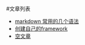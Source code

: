 #文章列表

* [markdown 常用的几个语法](http://lanacon.github.io/一级标题.html)
* [创建自己的framework](http://lanacon.github.io/createframework.html)
* [空文章](http://lanacon.github.io/second.html)